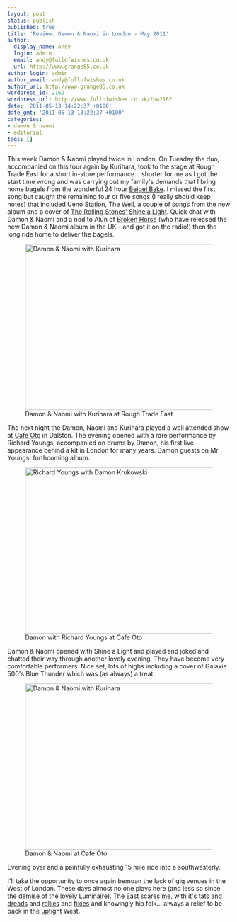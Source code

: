 ```yaml
---
layout: post
status: publish
published: true
title: 'Review: Damon & Naomi in London - May 2011'
author:
  display_name: Andy
  login: admin
  email: andy@fullofwishes.co.uk
  url: http://www.grange85.co.uk
author_login: admin
author_email: andy@fullofwishes.co.uk
author_url: http://www.grange85.co.uk
wordpress_id: 2162
wordpress_url: http://www.fullofwishes.co.uk/?p=2162
date: '2011-05-13 14:22:37 +0100'
date_gmt: '2011-05-13 13:22:37 +0100'
categories:
- damon & naomi
- editorial
tags: []
---
```

<p>This week Damon & Naomi played twice in London. On Tuesday the duo, accompanied on this tour again by Kurihara, took to the stage at Rough Trade East for a short in-store performance... shorter for me as I got the start time wrong and was carrying out my family's demands that I bring home bagels from the wonderful 24 hour <a href="http://www.flickr.com/photos/dgbalancesrocks/74630552/">Beigel Bake</a>. I missed the first song but caught the remaining four or five songs (I really should keep notes) that included Ueno Station, The Well, a couple of songs from the new album and a cover of <a href="http://en.wikipedia.org/wiki/Shine_a_Light_%28song%29">The Rolling Stones' Shine a Light</a>. Quick chat with Damon & Naomi and a nod to Alun of <a href="http://www.brokenhorse.co.uk/">Broken Horse</a> (who have released the new Damon & Naomi album in the UK - and got it on the radio!) then the long ride home to deliver the bagels.</p>
<p><figure class="caption aligncenter"><a href="http://www.flickr.com/photos/grange85/5708369864/" title="Damon &amp; Naomi with Kurihara by grange85, on Flickr"><img class="aligncenter" src="http://farm4.static.flickr.com/3009/5708369864_d342a98d90.jpg" width="500" height="375" alt="Damon &amp; Naomi with Kurihara"></a><figcaption class="caption-text">Damon & Naomi with Kurihara at Rough Trade East</figcaption></figure></p>
<p>The next night the Damon, Naomi and Kurihara played a well attended show at <a href="http://www.cafeoto.co.uk/">Cafe Oto</a> in Dalston. The evening opened with a rare performance by Richard Youngs, accompanied on drums by Damon, his first live appearance behind a kit in London for many years. Damon guests on Mr Youngs' forthcoming album.</p>
<p><figure class="caption aligncenter"><a href="http://www.flickr.com/photos/grange85/5711251457/" title="Richard Youngs with Damon Krukowski by grange85, on Flickr"><img src="http://farm4.static.flickr.com/3188/5711251457_11f2422aa4.jpg" width="500" height="375" alt="Richard Youngs with Damon Krukowski"></a><figcaption class="caption-text">Damon with Richard Youngs at Cafe Oto</figcaption></figure></p>
<p>Damon & Naomi opened with Shine a Light and played and joked and chatted their way through another lovely evening. They have become very comfortable performers. Nice set, lots of highs including a cover of Galaxie 500's Blue Thunder which was (as always) a treat.</p>
<p><figure class="caption aligncenter"><a href="http://www.flickr.com/photos/grange85/5711252523/" title="Damon &amp; Naomi with Kurihara by grange85, on Flickr"><img src="http://farm3.static.flickr.com/2790/5711252523_b0087187ae.jpg" width="500" height="375" alt="Damon &amp; Naomi with Kurihara"></a><figcaption class="caption-text">Damon &amp; Naomi at Cafe Oto</figcaption></figure></p>
<p>Evening over and a painfully exhausting 15 mile ride into a southwesterly.</p>
<p>I'll take the opportunity to once again bemoan the lack of gig venues in the West of London. These days almost no one plays here (and less so since the demise of the lovely Luminaire). The East scares me, with it's <a href="http://www.urbandictionary.com/define.php?term=tats">tats</a> and <a href="http://www.urbandictionary.com/define.php?term=dreads">dreads</a> and <a href="http://www.urbandictionary.com/define.php?term=rollies">rollies</a> and <a href="http://www.urbandictionary.com/define.php?term=fixies">fixies</a> and knowingly hip folk... always a relief to be back in the <a href="http://www.urbandictionary.com/define.php?term=uptight">uptight</a> West.</p>
